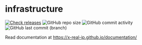 # infrastructure

[![Check releases](https://github.com/x-real-ip/infrastructure/actions/workflows/new-release-monitor.yaml/badge.svg)](https://github.com/x-real-ip/infrastructure/actions/workflows/new-release-monitor.yaml)
![GitHub repo size](https://img.shields.io/github/repo-size/x-real-ip/infrastructure?logo=Github)
![GitHub commit activity](https://img.shields.io/github/commit-activity/y/x-real-ip/infrastructure?logo=github)
![GitHub last commit (branch)](https://img.shields.io/github/last-commit/x-real-ip/infrastructure/main?logo=github)

Read documentation at <https://x-real-ip.github.io/documentation/>